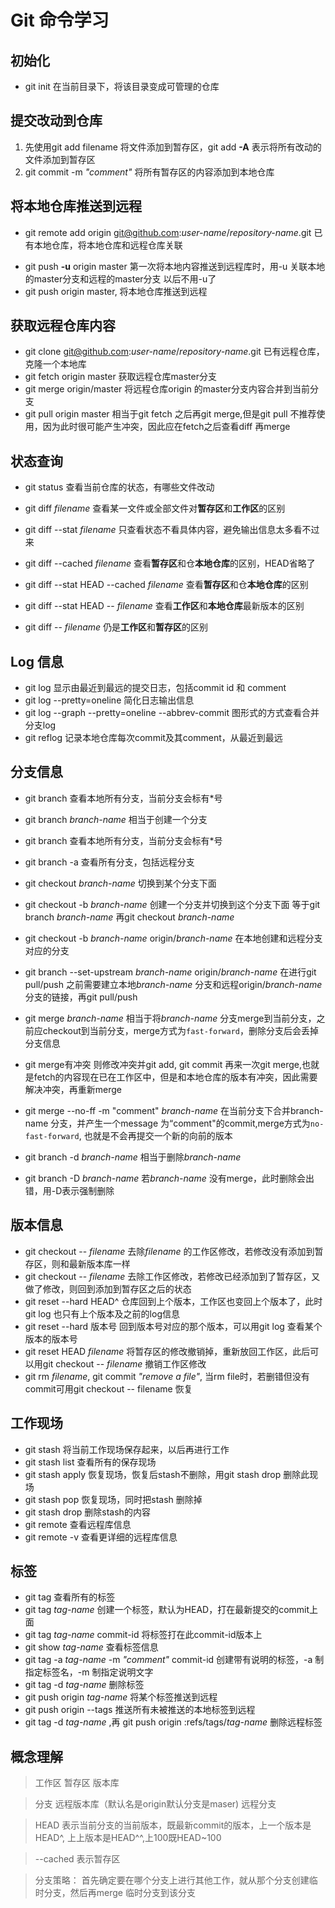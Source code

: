 # Git 命令学习

## 初始化
+ git init 在当前目录下，将该目录变成可管理的仓库

## 提交改动到仓库
1. 先使用git add filename 将文件添加到暂存区，git add **-A** 表示将所有改动的文件添加到暂存区
2. git commit -m *"comment"* 将所有暂存区的内容添加到本地仓库

## 将本地仓库推送到远程
* git remote add origin git@github.com:*user-name*/*repository-name*.git 已有本地仓库，将本地仓库和远程仓库关联
+ git push **-u** origin master 第一次将本地内容推送到远程库时，用-u 关联本地的master分支和远程的master分支 以后不用-u了
+ git push origin master, 将本地仓库推送到远程

## 获取远程仓库内容
* git clone git@github.com:*user-name*/*repository-name*.git 已有远程仓库，克隆一个本地库
* git fetch origin master 获取远程仓库master分支
* git merge origin/master 将远程仓库origin 的master分支内容合并到当前分支
* git pull origin master 相当于git fetch 之后再git merge,但是git pull 不推荐使用，因为此时很可能产生冲突，因此应在fetch之后查看diff 再merge

## 状态查询
* git status 查看当前仓库的状态，有哪些文件改动

* git diff *filename* 查看某一文件或全部文件对**暂存区**和**工作区**的区别
* git diff --stat *filename* 只查看状态不看具体内容，避免输出信息太多看不过来

* git diff --cached *filename* 查看**暂存区**和仓**本地仓库**的区别，HEAD省略了
* git diff --stat HEAD --cached *filename* 查看**暂存区**和仓**本地仓库**的区别

* git diff --stat HEAD -- *filename* 查看**工作区**和**本地仓库**最新版本的区别

* git diff -- *filename* 仍是**工作区**和**暂存区**的区别

## Log 信息
* git log 显示由最近到最远的提交日志，包括commit id 和 comment
* git log --pretty=oneline 简化日志输出信息
* git log --graph --pretty=oneline --abbrev-commit 图形式的方式查看合并分支log
* git reflog 记录本地仓库每次commit及其comment，从最近到最远

## 分支信息
* git branch 查看本地所有分支，当前分支会标有*号
* git branch *branch-name* 相当于创建一个分支
* git branch 查看本地所有分支，当前分支会标有*号
* git branch -a 查看所有分支，包括远程分支

* git checkout *branch-name* 切换到某个分支下面
* git checkout -b *branch-name* 创建一个分支并切换到这个分支下面 等于git branch *branch-name* 再git checkout *branch-name*
* git checkout -b *branch-name*  origin/*branch-name* 在本地创建和远程分支对应的分支
* git branch --set-upstream *branch-name* origin/*branch-name* 在进行git pull/push 之前需要建立本地*branch-name* 分支和远程origin/*branch-name*分支的链接，再git pull/push
* git merge *branch-name* 相当于将*branch-name* 分支merge到当前分支，之前应checkout到当前分支，merge方式为`fast-forward`，删除分支后会丢掉分支信息
* git merge有冲突 则修改冲突并git add, git commit 再来一次git merge,也就是fetch的内容现在已在工作区中，但是和本地仓库的版本有冲突，因此需要解决冲突，再重新merge
* git merge --no-ff -m "comment" *branch-name* 在当前分支下合并branch-name 分支，并产生一个message 为“comment"的commit,merge方式为`no-fast-forward`, 也就是不会再提交一个新的向前的版本
* git branch -d *branch-name* 相当于删除*branch-name*
* git branch -D *branch-name* 若*branch-name* 没有merge，此时删除会出错，用-D表示强制删除

## 版本信息
* git checkout -- *filename* 去除*filename* 的工作区修改，若修改没有添加到暂存区，则和最新版本库一样
* git checkout -- *filename*  去除工作区修改，若修改已经添加到了暂存区，又做了修改，则回到添加到暂存区之后的状态
* git reset --hard HEAD^ 仓库回到上个版本，工作区也变回上个版本了，此时git log 也只有上个版本及之前的log信息
* git reset --hard 版本号 回到版本号对应的那个版本，可以用git log 查看某个版本的版本号
* git reset HEAD *filename*  将暂存区的修改撤销掉，重新放回工作区，此后可以用git checkout -- *filename* 撤销工作区修改
* git rm *filename*, git commit *"remove a file"*, 当rm file时，若删错但没有commit可用git checkout -- filename 恢复

## 工作现场
* git stash 将当前工作现场保存起来，以后再进行工作
* git stash list 查看所有的保存现场
* git stash apply 恢复现场，恢复后stash不删除，用git stash drop 删除此现场
* git stash pop 恢复现场，同时把stash 删除掉
* git stash drop 删除stash的内容
* git remote 查看远程库信息
* git remote -v 查看更详细的远程库信息

## 标签
* git tag 查看所有的标签
* git tag *tag-name* 创建一个标签，默认为HEAD，打在最新提交的commit上面
* git tag *tag-name* commit-id 将标签打在此commit-id版本上
* git show *tag-name* 查看标签信息
* git tag -a *tag-name* -m *"comment"* commit-id 创建带有说明的标签，-a 制指定标签名，-m 制指定说明文字
* git tag -d *tag-name* 删除标签
* git push origin *tag-name* 将某个标签推送到远程
* git push origin --tags 推送所有未被推送的本地标签到远程
* git tag -d *tag-name* ,再 git push origin :refs/tags/*tag-name* 删除远程标签

## 概念理解
>工作区 暂存区 版本库

>分支 远程版本库（默认名是origin默认分支是maser) 远程分支

>HEAD 表示当前分支的当前版本，既最新commit的版本，上一个版本是HEAD^, 上上版本是HEAD^^,上100既HEAD~100

>--cached 表示暂存区

>分支策略： 首先确定要在哪个分支上进行其他工作，就从那个分支创建临时分支，然后再merge 临时分支到该分支

